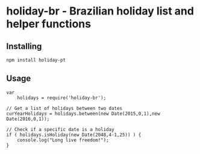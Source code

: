 # holiday-br - Brazilian holiday list and helper functions

## Installing

	npm install holiday-pt

## Usage

	var
	    holidays = require('holiday-br');
	
	// Get a list of holidays between two dates
	curYearHolidays = holidays.between(new Date(2015,0,1),new Date(2016,0,1));
	
	// Check if a specific date is a holiday
	if ( holidays.isHoliday(new Date(2048,4-1,25)) ) {
	    console.log("Long live freedom!");
	}

